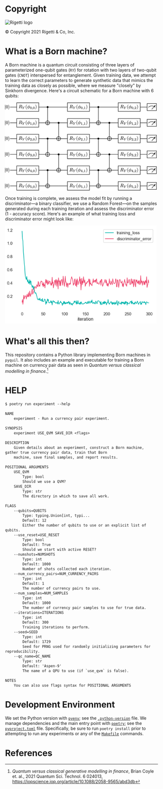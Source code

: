 # Copyright

![Rigetti logo](https://qcs.rigetti.com/static/img/rigetti-logo.svg)

&copy; Copyright 2021 Rigetti & Co, Inc.

# What is a Born machine?

A Born machine is a quantum circuit consisting of three layers of parameterized one-qubit gates (`RY`) for rotation with two layers of two-qubit gates (`CNOT`) interspersed for entanglement.
Given training data, we attempt to learn the correct parameters to generate synthetic data that mimics the training data as closely as possible, where we measure "closely" by Sinkhorn divergence.
Here's a circuit schematic for a Born machine with 6 qubits:

<img src="./doc/born_circuit.png" alt="Born machine circuit" width="500">

Once training is complete, we assess the model fit by running a discriminator—a binary classifier, we use a Random Forest—on the samples generated during each training iteration and assess the discriminator error (1 - accuracy score).
Here's an example of what training loss and discriminator error might look like:

<img src="./doc/training_loss_discriminator_error.png" alt="Training plot example" width="500">

# What's all this then?

This repository contains a Python library implementing Born machines in `pyquil`.
It also includes an example and executable for training a Born machine on currency pair data as seen in _Quantum versus classical modelling in finance._[^1]

# HELP

```
$ poetry run experiment --help

NAME
    experiment - Run a currency pair experiment.

SYNOPSIS
    experiment USE_QVM SAVE_DIR <flags>

DESCRIPTION
    Given details about an experiment, construct a Born machine, gather true currency pair data, train that Born
    machine, save final samples, and report results.

POSITIONAL ARGUMENTS
    USE_QVM
        Type: bool
        Should we use a QVM?
    SAVE_DIR
        Type: str
        The directory in which to save all work.

FLAGS
    --qubits=QUBITS
        Type: typing.Union[int, typi...
        Default: 12
        Either the number of qubits to use or an explicit list of qubits.
    --use_reset=USE_RESET
        Type: bool
        Default: True
        Should we start with active RESET?
    --numshots=NUMSHOTS
        Type: int
        Default: 1000
        Number of shots collected each iteration.
    --num_currency_pairs=NUM_CURRENCY_PAIRS
        Type: int
        Default: 1
        The number of currency pairs to use.
    --num_samples=NUM_SAMPLES
        Type: int
        Default: 1000
        The number of currency pair samples to use for true data.
    --iterations=ITERATIONS
        Type: int
        Default: 300
        Training iterations to perform.
    --seed=SEED
        Type: int
        Default: 1729
        Seed for PRNG used for randomly initializing parameters for reproducibility.
    --qc_name=QC_NAME
        Type: str
        Default: 'Aspen-9'
        The name of a QPU to use (if `use_qvm` is false).

NOTES
    You can also use flags syntax for POSITIONAL ARGUMENTS
```

# Development Environment

We set the Python version with [`pyenv`](https://github.com/pyenv/pyenv); see the [`.python-version`](./.python-version) file.
We manage dependencies and the main entry point with [`poetry`](https://python-poetry.org/); see the [`pyproject.toml`](./pyproject.toml) file.
Specifically, be sure to run `poetry install` prior to attempting to run any experiments or any of the [`Makefile`](./Makefile) commands.

# References
[^1]: _Quantum versus classical generative modelling in finance_, Brian Coyle et. al., 2021 Quantum Sci. Technol. 6 024013, https://iopscience.iop.org/article/10.1088/2058-9565/abd3db
